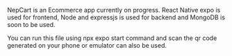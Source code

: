 NepCart is an Ecommerce app currently on progress. React Native expo is used for frontend, Node and expressjs is used for backend and MongoDB is soon to be used. 

You can run this file using npx expo start command and scan the qr code generated on your phone or emulator can also be used.
